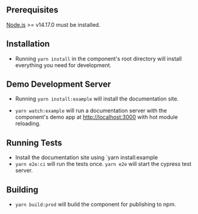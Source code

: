 ## Prerequisites

[Node.js](http://nodejs.org/) >= v14.17.0 must be installed.

## Installation

- Running `yarn install` in the component's root directory will install everything you need for development.

## Demo Development Server

- Running `yarn install:example` will install the documentation site.

- `yarn watch:example` will run a documentation server with the component's demo app at [http://localhost:3000](http://localhost:3000) with hot module reloading.

## Running Tests

- Install the documentation site using `yarn install:example
- `yarn e2e:ci` will run the tests once. `yarn e2e` will start the cypress test server.

## Building

- `yarn build:prod` will build the component for publishing to npm.
